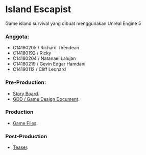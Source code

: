 # Island Escapist
Game island survival yang dibuat menggunakan Unreal Engine 5 
### Anggota:
* C14180205 / Richard Thendean
* C14180192 / Ricky
* C14180204 / Natanael Lalujan
* C14180219 / Gevin Edgar Hamdani
* C14190112 / Cliff Leonard
### Pre-Production:
* [Story Board](https://docs.google.com/document/d/1ueEEenMD1cvrARYrtxW7UHprCa5TZIZbHiXTWMhxsZ8/edit).
* [GDD / Game Design Document](https://docs.google.com/document/d/1IRKJkALDCwrgAJOtqAhdpvZMJcMrPzAnz4n0tcnQMnc/edit).
### Production
* [Game Files](https://drive.google.com/drive/folders/1-Obs1RXDBNkF7TT-JEipl1HENoadBJ-h?usp=sharing).
### Post-Production
* [Teaser]().
